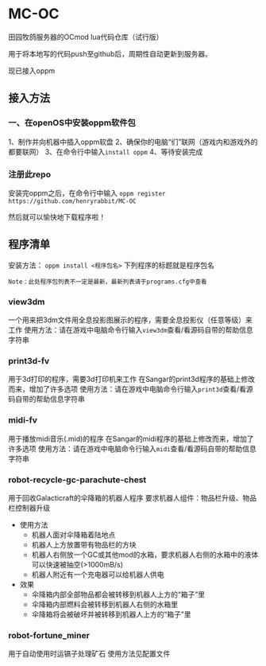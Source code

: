# MC-OC
 田园牧鸽服务器的OCmod lua代码仓库（试行版）

用于将本地写的代码push至github后，周期性自动更新到服务器。

现已接入oppm

## 接入方法
### 一、在openOS中安装oppm软件包
1、制作并向机器中插入oppm软盘
2、确保你的电脑“们”联网（游戏内和游戏外的都要联网）
3、在命令行中输入`install oppm`
4、等待安装完成

### 注册此repo
安装完oppm之后，在命令行中输入
`oppm register https://github.com/henryrabbit/MC-OC`

然后就可以愉快地下载程序啦！

## 程序清单
安装方法：
`oppm install <程序包名>`
下列程序的标题就是程序包名

`Note：此处程序包列表不一定是最新，最新列表请于programs.cfg中查看`

### view3dm
一个用来把3dm文件用全息投影图展示的程序，需要全息投影仪（任意等级）来工作
使用方法：请在游戏中电脑命令行输入`view3dm`查看/看源码自带的帮助信息字符串

### print3d-fv
用于3d打印的程序，需要3d打印机来工作
在Sangar的print3d程序的基础上修改而来，增加了许多选项
使用方法：请在游戏中电脑命令行输入`print3d`查看/看源码自带的帮助信息字符串

### midi-fv
用于播放midi音乐(.mid)的程序
在Sangar的midi程序的基础上修改而来，增加了许多选项
使用方法：请在游戏中电脑命令行输入`midi`查看/看源码自带的帮助信息字符串

### robot-recycle-gc-parachute-chest
用于回收Galacticraft的伞降箱的机器人程序
要求机器人组件：物品栏升级、物品栏控制器升级

- 使用方法
    + 机器人面对伞降箱着陆地点
    + 机器人上方放置带有物品栏的方块
    + 机器人右侧放一个GC或其他mod的水箱，要求机器人右侧的水箱中的液体可以快速被抽空(>1000mB/s)
    + 机器人附近有一个充电器可以给机器人供电
- 效果
    + 伞降箱内部全部物品都会被转移到机器人上方的“箱子”里
    + 伞降箱内部燃料会被转移到机器人右侧的水箱里
    + 伞降箱将会被破坏并被转移到机器人上方的“箱子”里

### robot-fortune_miner
用于自动使用时运镐子处理矿石
使用方法见配置文件
